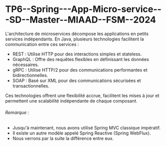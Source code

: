 # TP6--Spring---App-Micro-service---SD--Master--MIAAD--FSM--2024
L'architecture de microservices décompose les applications en petits services indépendants. En Java, plusieurs technologies facilitent la communication entre ces services :

  - REST : Utilise HTTP pour des interactions simples et stateless.
  - GraphQL : Offre des requêtes flexibles en définissant les données nécessaires.
  - gRPC : Utilise HTTP/2 pour des communications performantes et bidirectionnelles.
  - SOAP : Basé sur XML pour des communications sécurisées et transactionnelles.

Ces technologies offrent une flexibilité accrue, facilitent les mises à jour et permettent une scalabilité indépendante de chaque composant.

###### Remarque :
  - Jusqu'à maintenant, nous avons utilisé Spring MVC classique impératif.
  - Il existe un autre modèle appelé Spring Reactive (Spring WebFlux).
  - Nous verrons par la suite la différence entre eux.
